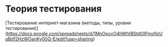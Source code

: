 
# Теория тестирования

 [Тестирование интернет-магазина (методы, типы, уровни тестирования)] (https://docs.google.com/spreadsheets/d/1MnOpcvO4hWtVBStdOlPmofjzUqBd12HzWOanKy00Q-E/edit?usp=sharing)


